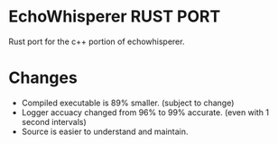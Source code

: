 # EchoWhisperer RUST PORT
Rust port for the c++ portion of echowhisperer.

# Changes
* Compiled executable is 89% smaller. (subject to change)
* Logger accuacy changed from 96% to 99% accurate. (even with 1 second intervals)
* Source is easier to understand and maintain.